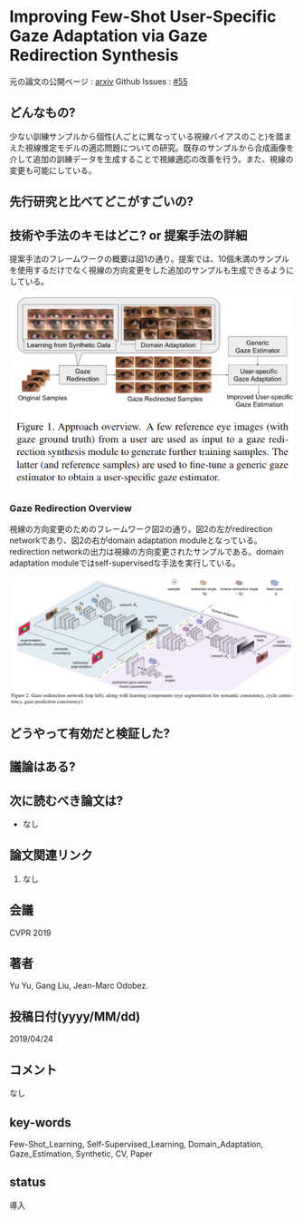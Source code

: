 # Improving Few-Shot User-Specific Gaze Adaptation via Gaze Redirection Synthesis

元の論文の公開ページ : [arxiv](https://arxiv.org/abs/1904.10638)
Github Issues : [#55](https://github.com/Obarads/obarads.github.io/issues/55)

## どんなもの?
少ない訓練サンプルから個性(人ごとに異なっている視線バイアスのこと)を踏まえた視線推定モデルの適応問題についての研究。既存のサンプルから合成画像を介して追加の訓練データを生成することで視線適応の改善を行う。また、視線の変更も可能にしている。

## 先行研究と比べてどこがすごいの?

## 技術や手法のキモはどこ? or 提案手法の詳細
提案手法のフレームワークの概要は図1の通り。提案では、10個未満のサンプルを使用するだけでなく視線の方向変更をした追加のサンプルも生成できるようにしている。

![fig1](img/IFUGAvGRS/fig1.png)

### Gaze Redirection Overview
視線の方向変更のためのフレームワーク図2の通り。図2の左がredirection networkであり、図2の右がdomain adaptation moduleとなっている。redirection networkの出力は視線の方向変更されたサンプルである。domain adaptation moduleではself-supervisedな手法を実行している。

![fig2](img/IFUGAvGRS/fig2.png)

## どうやって有効だと検証した?

## 議論はある?

## 次に読むべき論文は?
- なし

## 論文関連リンク
1. なし

## 会議
CVPR 2019

## 著者
Yu Yu, Gang Liu, Jean-Marc Odobez.

## 投稿日付(yyyy/MM/dd)
2019/04/24

## コメント
なし

## key-words
Few-Shot_Learning, Self-Supervised_Learning, Domain_Adaptation, Gaze_Estimation, Synthetic, CV, Paper

## status
導入